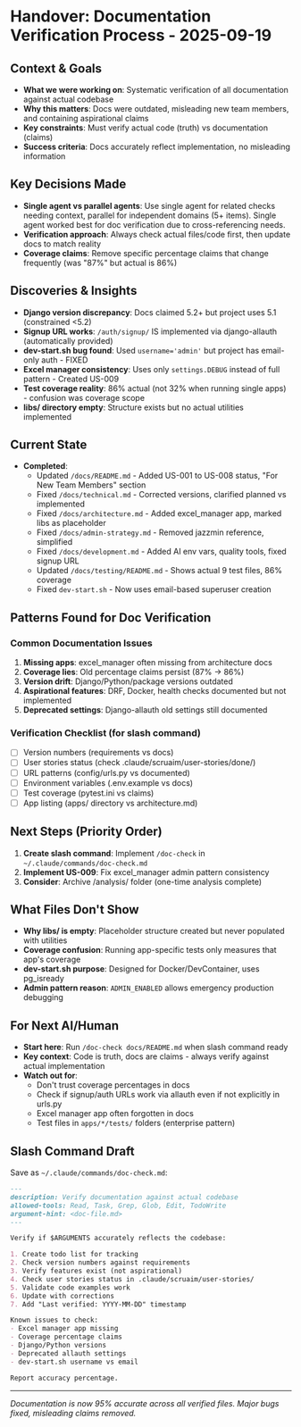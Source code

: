 # Handover: Documentation Verification Process - 2025-09-19

## Context & Goals
- **What we were working on**: Systematic verification of all documentation against actual codebase
- **Why this matters**: Docs were outdated, misleading new team members, and containing aspirational claims
- **Key constraints**: Must verify actual code (truth) vs documentation (claims)
- **Success criteria**: Docs accurately reflect implementation, no misleading information

## Key Decisions Made
- **Single agent vs parallel agents**: Use single agent for related checks needing context, parallel for independent domains (5+ items). Single agent worked best for doc verification due to cross-referencing needs.
- **Verification approach**: Always check actual files/code first, then update docs to match reality
- **Coverage claims**: Remove specific percentage claims that change frequently (was "87%" but actual is 86%)

## Discoveries & Insights
- **Django version discrepancy**: Docs claimed 5.2+ but project uses 5.1 (constrained <5.2)
- **Signup URL works**: `/auth/signup/` IS implemented via django-allauth (automatically provided)
- **dev-start.sh bug found**: Used `username='admin'` but project has email-only auth - FIXED
- **Excel manager consistency**: Uses only `settings.DEBUG` instead of full pattern - Created US-009
- **Test coverage reality**: 86% actual (not 32% when running single apps) - confusion was coverage scope
- **libs/ directory empty**: Structure exists but no actual utilities implemented

## Current State
- **Completed**:
  - Updated `/docs/README.md` - Added US-001 to US-008 status, "For New Team Members" section
  - Fixed `/docs/technical.md` - Corrected versions, clarified planned vs implemented
  - Fixed `/docs/architecture.md` - Added excel_manager app, marked libs as placeholder
  - Fixed `/docs/admin-strategy.md` - Removed jazzmin reference, simplified
  - Fixed `/docs/development.md` - Added AI env vars, quality tools, fixed signup URL
  - Updated `/docs/testing/README.md` - Shows actual 9 test files, 86% coverage
  - Fixed `dev-start.sh` - Now uses email-based superuser creation

## Patterns Found for Doc Verification

### Common Documentation Issues
1. **Missing apps**: excel_manager often missing from architecture docs
2. **Coverage lies**: Old percentage claims persist (87% → 86%)
3. **Version drift**: Django/Python/package versions outdated
4. **Aspirational features**: DRF, Docker, health checks documented but not implemented
5. **Deprecated settings**: Django-allauth old settings still documented

### Verification Checklist (for slash command)
- [ ] Version numbers (requirements vs docs)
- [ ] User stories status (check .claude/scruaim/user-stories/done/)
- [ ] URL patterns (config/urls.py vs documented)
- [ ] Environment variables (.env.example vs docs)
- [ ] Test coverage (pytest.ini vs claims)
- [ ] App listing (apps/ directory vs architecture.md)

## Next Steps (Priority Order)
1. **Create slash command**: Implement `/doc-check` in `~/.claude/commands/doc-check.md`
2. **Implement US-009**: Fix excel_manager admin pattern consistency
3. **Consider**: Archive /analysis/ folder (one-time analysis complete)

## What Files Don't Show
- **Why libs/ is empty**: Placeholder structure created but never populated with utilities
- **Coverage confusion**: Running app-specific tests only measures that app's coverage
- **dev-start.sh purpose**: Designed for Docker/DevContainer, uses pg_isready
- **Admin pattern reason**: `ADMIN_ENABLED` allows emergency production debugging

## For Next AI/Human
- **Start here**: Run `/doc-check docs/README.md` when slash command ready
- **Key context**: Code is truth, docs are claims - always verify against actual implementation
- **Watch out for**:
  - Don't trust coverage percentages in docs
  - Check if signup/auth URLs work via allauth even if not explicitly in urls.py
  - Excel manager app often forgotten in docs
  - Test files in `apps/*/tests/` folders (enterprise pattern)

## Slash Command Draft
Save as `~/.claude/commands/doc-check.md`:
```markdown
---
description: Verify documentation against actual codebase
allowed-tools: Read, Task, Grep, Glob, Edit, TodoWrite
argument-hint: <doc-file.md>
---

Verify if $ARGUMENTS accurately reflects the codebase:

1. Create todo list for tracking
2. Check version numbers against requirements
3. Verify features exist (not aspirational)
4. Check user stories status in .claude/scruaim/user-stories/
5. Validate code examples work
6. Update with corrections
7. Add "Last verified: YYYY-MM-DD" timestamp

Known issues to check:
- Excel manager app missing
- Coverage percentage claims
- Django/Python versions
- Deprecated allauth settings
- dev-start.sh username vs email

Report accuracy percentage.
```

---

*Documentation is now 95% accurate across all verified files. Major bugs fixed, misleading claims removed.*